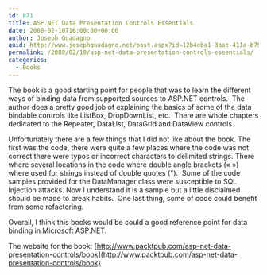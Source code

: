 ```yaml
---
id: 871
title: ASP.NET Data Presentation Controls Essentials
date: 2008-02-18T16:00:00+00:00
author: Joseph Guadagno
guid: http://www.josephguadagno.net/post.aspx?id=12b4eba1-3bac-411a-b755-d8393261924b
permalink: /2008/02/18/asp-net-data-presentation-controls-essentials/
categories:
  - Books
---
```

The book is a good starting point for people that was to learn the different ways of binding data from supported sources to ASP.NET controls.  The author does a pretty good job of explaining the basics of some of the data bindable controls like ListBox, DropDownList, etc.  There are whole chapters dedicated to the Repeater, DataList, DataGrid and DataView controls.

Unfortunately there are a few things that I did not like about the book. The first was the code, there were quite a few places where the code was not correct there were typos or incorrect characters to delimited strings. There where several locations in the code where double angle brackets (« ») where used for strings instead of double quotes (").  Some of the code samples provided for the DataManager class were susceptible to SQL Injection attacks. Now I understand it is a sample but a little disclaimed should be made to break habits.  One last thing, some of code could benefit from some refactoring.

Overall, I think this books would be could a good reference point for data binding in Microsoft ASP.NET.

The website for the book: [http://www.packtpub.com/asp-net-data-presentation-controls/book](http://www.packtpub.com/asp-net-data-presentation-controls/book)
